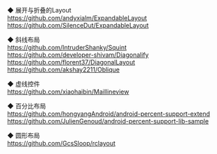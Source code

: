 ◆ 展开与折叠的Layout  
https://github.com/andyxialm/ExpandableLayout  
https://github.com/SilenceDut/ExpandableLayout  

◆ 斜线布局  
https://github.com/IntruderShanky/Squint  
https://github.com/developer-shivam/Diagonalify  
https://github.com/florent37/DiagonalLayout  
https://github.com/akshay2211/Oblique  

◆ 虚线控件  
https://github.com/xiaohaibin/Maillineview  


◆ 百分比布局  
https://github.com/hongyangAndroid/android-percent-support-extend  
https://github.com/JulienGenoud/android-percent-support-lib-sample    

◆ 圆形布局   
https://github.com/GcsSloop/rclayout  
